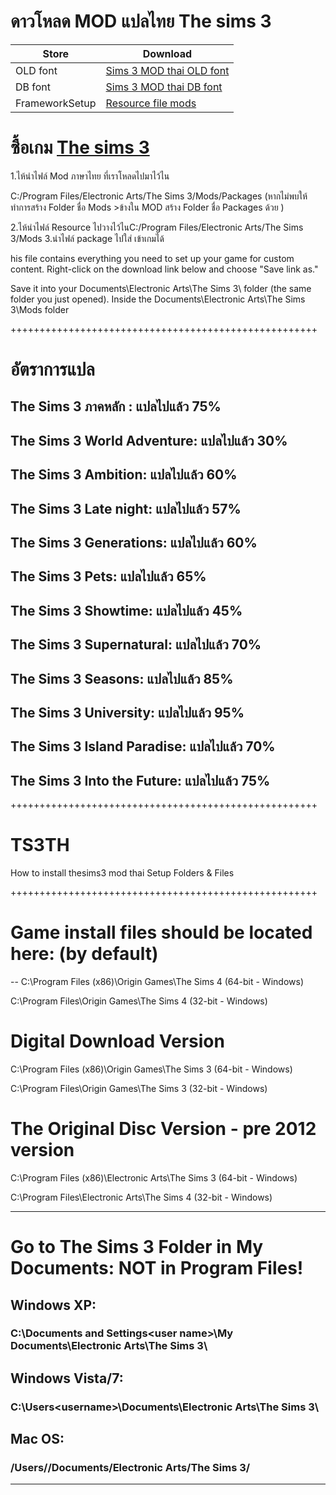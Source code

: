 # ดาวโหลด MOD แปลไทย The sims 3

| Store  | Download |
| ------------- | ------------- |
| OLD font | [Sims 3 MOD thai OLD font](https://github.com/simcolony/TS3TH/releases/download/TS3TH-SB/Thai.Sims.3.Simcolony.DB.package)|
| DB font  | [Sims 3 MOD thai DB font](https://github.com/simcolony/TS3TH/releases/download/TS3TH-SB/Thai.Sims.3.Simcolony.DB.package) |
| FrameworkSetup | [Resource file mods](https://github.com/simcolony/TS3TH/releases/download/TS3TH/Resource.cfg) |

# ซื้อเกม [The sims 3](https://www.cdkeys.com/pc/games/the-sims-3-pc-mac-cd-key-origin?mw_aref=simscolony)

1.ไห้นำไฟล์ Mod ภาษาไทย ที่เราโหลดไปมาไว้ไน 

  C:/Program Files/Electronic Arts/The Sims 3/Mods/Packages
  (หากไม่พบให้ทำการสร้าง Folder ชื่อ Mods >ข้างใน MOD สร้าง Folder ชื่อ Packages ด้วย )

2.ไห้นำไฟล์ Resource ไปวางไว้ไนC:/Program Files/Electronic Arts/The Sims 3/Mods
3.นำไฟล์ package ไปใส่ เข้าเกมได้


his file contains everything you need to set up your game for custom content. Right-click on the download link below and choose 
"Save link as." 

Save it into your Documents\Electronic Arts\The Sims 3\ folder (the same folder you just opened).
Inside the Documents\Electronic Arts\The Sims 3\Mods folder

+++++++++++++++++++++++++++++++++++++++++++++++++++++
# อัตราการแปล

## The Sims 3 ภาคหลัก : แปลไปแล้ว 75%

## The Sims 3 World Adventure: แปลไปแล้ว 30%

## The Sims 3 Ambition: แปลไปแล้ว 60%

## The Sims 3 Late night: แปลไปแล้ว 57%

## The Sims 3 Generations: แปลไปแล้ว 60%

## The Sims 3 Pets: แปลไปแล้ว 65%

## The Sims 3 Showtime: แปลไปแล้ว 45%

## The Sims 3 Supernatural: แปลไปแล้ว 70%

## The Sims 3 Seasons: แปลไปแล้ว 85%

## The Sims 3 University: แปลไปแล้ว 95%

## The Sims 3 Island Paradise: แปลไปแล้ว 70%

## The Sims 3 Into the Future: แปลไปแล้ว 75%

+++++++++++++++++++++++++++++++++++++++++++++++++++++
# TS3TH
How to install thesims3 mod thai
Setup Folders & Files

+++++++++++++++++++++++++++++++++++++++++++++++++++++
# Game install files should be located here: (by default)
--
C:\Program Files (x86)\Origin Games\The Sims 4 (64-bit - Windows)

C:\Program Files\Origin Games\The Sims 4 (32-bit - Windows)


# Digital Download Version

C:\Program Files (x86)\Origin Games\The Sims 3 (64-bit - Windows)

C:\Program Files\Origin Games\The Sims 3 (32-bit - Windows)

# The Original Disc Version - pre 2012 version

C:\Program Files (x86)\Electronic Arts\The Sims 3 (64-bit - Windows)

C:\Program Files\Electronic Arts\The Sims 4 (32-bit - Windows)

--------------------------------------------------------------------
# Go to The Sims 3 Folder in My Documents: NOT in Program Files!

## Windows XP: 
### C:\Documents and Settings\<user name>\My Documents\Electronic Arts\The Sims 3\
## Windows Vista/7: 
### C:\Users\<username>\Documents\Electronic Arts\The Sims 3\
## Mac OS: 
### /Users/<username>/Documents/Electronic Arts/The Sims 3/
-----------------------------------------------------------------

